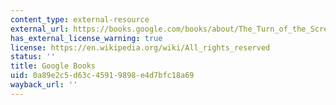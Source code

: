 ```yaml
---
content_type: external-resource
external_url: https://books.google.com/books/about/The_Turn_of_the_Screw.html?id=OnPHMgEACAAJ
has_external_license_warning: true
license: https://en.wikipedia.org/wiki/All_rights_reserved
status: ''
title: Google Books
uid: 0a89e2c5-d63c-4591-9898-e4d7bfc18a69
wayback_url: ''
---
```

